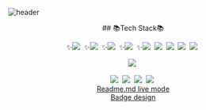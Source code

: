 <!--
**withbbang/withbbang** is a ✨ _special_ ✨ repository because its `README.md` (this file) appears on your GitHub profile.
 
Here are some ideas to get you  started:

- 🔭 I’m currently working on ...
- 🌱 I’m currently learning ...
- 👯 I’m looking to collaborate on ...
- 🤔 I’m looking for help with ...
- 💬 Ask me about ...
- 📫 How to reach me: ...
-->
<!-- 헤더 -->
![header](https://capsule-render.vercel.app/api?type=waving&color=0:8ba8ff,100:0015ad&height=200&section=header&text=상남자%20GitHub&fontSize=50&animation=fadeIn&fontColor=eeeeee&fontAlign=75&fontAlignY=45)

<div align=center>
  <!-- 테크 스택 -->
  ## 📚Tech Stack📚

  <!-- 프론트 -->
  ✨<img src="https://img.shields.io/badge/TS-3178C6?style=flat&logo=typescript&logoColor=white">&nbsp;
  ✨<img src="https://img.shields.io/badge/JS-F7DF1E?style=flat&logo=javascript&logoColor=white">&nbsp;
  ✨<img src="https://img.shields.io/badge/REACT-61DAFB?style=flat&logo=react&logoColor=white">&nbsp;
  ✨<img src="https://img.shields.io/badge/REDUX-764ABC?style=flat&logo=redux&logoColor=white">&nbsp;
  ✨<img src="https://img.shields.io/badge/REDUXSAGA-999999?style=flat&logo=reduxsaga&logoColor=white">&nbsp;
  <img src="https://img.shields.io/badge/WEBPACK-8DD6F9?style=flat&logo=webpack&logoColor=white">&nbsp;
  <img src="https://img.shields.io/badge/BABEL-F9DC3E?style=flat&logo=babel&logoColor=white">&nbsp;
  <img src="https://img.shields.io/badge/CSS-1572B6?style=flat&logo=css3&logoColor=white">&nbsp;
  <img src="https://img.shields.io/badge/SASS-CC6699?style=flat&logo=sass&logoColor=white">&nbsp;
  <br/>
  
  <!-- 백 -->
  <img src="https://img.shields.io/badge/EXPRESS-000000?style=flat&logo=express&logoColor=white">&nbsp;
  <br/>
  
  <!-- 환경, DB -->
  <img src="https://img.shields.io/badge/NODE-339933?style=flat&logo=nodedotjs&logoColor=white">&nbsp;
  <img src="https://img.shields.io/badge/ORACLE-F80000?style=flat&logo=oracle&logoColor=white">&nbsp;
  <img src="https://img.shields.io/badge/MYSQL-4479A1?style=flat&logo=mysql&logoColor=white">&nbsp;
  <img src="https://img.shields.io/badge/FIREBASE-FFCA28?style=flat&logo=firebase&logoColor=white">&nbsp;
  <br/>
[Readme.md live mode](https://dillinger.io/)<br/>
[Badge design](https://simpleicons.org/)
